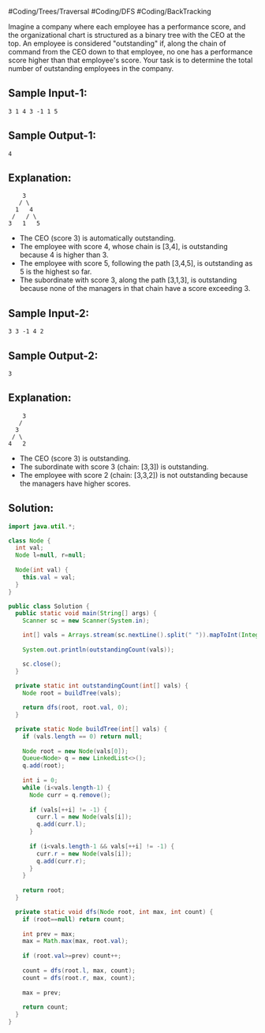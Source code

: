 #Coding/Trees/Traversal  #Coding/DFS #Coding/BackTracking 

Imagine a company where each employee has a performance score, and the organizational chart is structured as a binary tree with the CEO at the top. 
An employee is considered "outstanding" if, along the chain of command from the CEO down to that employee, no one has a performance score higher than that employee's score. Your task is to determine the total number of outstanding employees in the company.

Sample Input-1:
------
```
3 1 4 3 -1 1 5
```

Sample Output-1:
------
```
4
```

Explanation:
------
```
    3
   / \
  1   4
 /   / \
3   1   5
```
- The CEO (score 3) is automatically outstanding.
- The employee with score 4, whose chain is \[3,4], is outstanding because 4 is higher than 3.
- The employee with score 5, following the path \[3,4,5], is outstanding as 5 is the highest so far.
- The subordinate with score 3, along the path \[3,1,3], is outstanding because none of the managers in that chain have a score exceeding 3.


Sample Input-2: 
------
```
3 3 -1 4 2
```

Sample Output-2: 
------
```
3
```

Explanation:
------
```
    3
   / 
  3
 / \
4   2
```
- The CEO (score 3) is outstanding.
- The subordinate with score 3 (chain: \[3,3]) is outstanding.
- The employee with score 2 (chain: \[3,3,2]) is not outstanding because the managers have higher scores.

## Solution:

```java
import java.util.*;

class Node {
  int val;
  Node l=null, r=null;
  
  Node(int val) {
    this.val = val;
  }
}

public class Solution {
  public static void main(String[] args) {
    Scanner sc = new Scanner(System.in);

    int[] vals = Arrays.stream(sc.nextLine().split(" ")).mapToInt(Integer::parseInt).toArray();
  
    System.out.println(outstandingCount(vals));

    sc.close();
  }
    
  private static int outstandingCount(int[] vals) {
    Node root = buildTree(vals);

    return dfs(root, root.val, 0);
  }

  private static Node buildTree(int[] vals) {
    if (vals.length == 0) return null;
    
    Node root = new Node(vals[0]);
    Queue<Node> q = new LinkedList<>();
    q.add(root);
    
    int i = 0;
    while (i<vals.length-1) {
      Node curr = q.remove();
      
      if (vals[++i] != -1) {
        curr.l = new Node(vals[i]);
        q.add(curr.l);
      }
      
      if (i<vals.length-1 && vals[++i] != -1) {
        curr.r = new Node(vals[i]);
        q.add(curr.r);
      }
    }
    
    return root;
  }

  private static void dfs(Node root, int max, int count) {
    if (root==null) return count;
    
    int prev = max;
    max = Math.max(max, root.val);
    
    if (root.val>=prev) count++;
    
    count = dfs(root.l, max, count);
    count = dfs(root.r, max, count);
    
    max = prev;
    
    return count;
  }
}
```